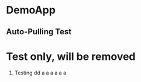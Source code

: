 # DemoApp
## Auto-Pulling Test
Test only, will be removed
==========================
1. Testing
dd
a
a
a
a
a
a
